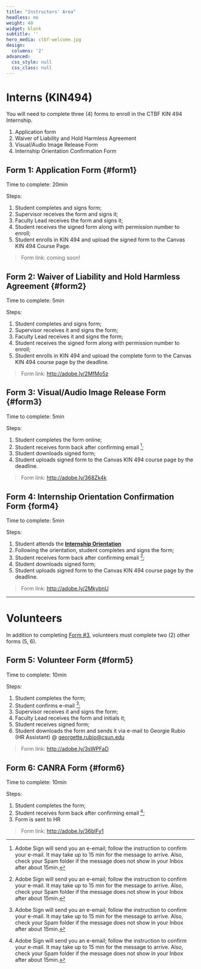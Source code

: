 ```yaml
---
title: "Instructors' Area"
headless: no
weight: 40
widget: blank
subtitle: ''
hero_media: ctbf-welcome.jpg
design:
  columns: '2'
advanced:
  css_style: null
  css_class: null
---
```


# Interns (KIN494)

You will need to complete three (4) forms to enroll in the CTBF KIN 494 Internship.

1. Application form
2. Waiver of Liability and Hold Harmless Agreement
3. Visual/Audio Image Release Form
4. Internship Orientation Confirmation Form

## Form 1: Application Form {#form1}

Time to complete: 20min

Steps: 

1. Student completes and signs form;
2. Supervisor receives the form and signs it;
3. Faculty Lead receives the form and signs it;
4. Student receives the signed form along with permission number to enroll;
5. Student enrolls in KIN 494 and upload the signed form to the Canvas KIN 494 Course Page.

> Form link: coming soon!

## Form 2: Waiver of Liability and Hold Harmless Agreement {#form2}

Time to complete: 5min

Steps: 

1. Student completes and signs form;
2. Supervisor receives it and signs the form;
3. Faculty Lead receives it and signs the form;
4. Student receives the signed form along with permission number to enroll;
5. Student enrolls in KIN 494 and upload the complete form to the Canvas KIN 494 course page by the deadline.

> Form link: http://adobe.ly/2MfMo5z

## Form 3: Visual/Audio Image Release Form {#form3}

Time to complete: 5min

Steps: 

1. Student completes the form online;
2. Student receives form back after confirming email [^1];
3. Student downloads signed form;
4. Student uploads signed form to the Canvas KIN 494 course page by the deadline.

> Form link: http://adobe.ly/368Zk4k 

## Form 4: Internship Orientation Confirmation Form {form4}

Time to complete: 5min

Steps: 

1. Student attends the [**Internship Orientation**](https://canvas.csun.edu/courses/37918)
2. Following the orientation, student completes and signs the form;
3. Student receives form back after confirming email [^1];
4. Student downloads signed form;
5. Student uploads signed form to the Canvas KIN 494 course page by the deadline.

> Form link: http://adobe.ly/2MkybnU 

----

# Volunteers

In addition to completing [Form #3](#form3), volunteers must complete two (2) other forms (5, 6).

## Form 5: Volunteer Form {#form5}

Time to complete: 10min

Steps:

1. Student completes the form;
3. Student confirms e-mail [^1];
4. Supervisor receives it and signs the form;
5. Faculty Lead receives the form and initials it;
6. Student receives signed form;
7. Student downloads the form and sends it via e-mail to Georgie Rubio (HR Assistant) @ georgette.rubio@csun.edu

> Form link: http://adobe.ly/3sWPFaD

## Form 6: CANRA Form {#form6} 

Time to complete: 10min

Steps:

1. Student completes the form;
2. Student receives form back after confirming email [^1];
4. Form is sent to HR

> Form link: http://adobe.ly/36blFy1

[^1]: Adobe Sign will send you an e-email; follow the instruction to confirm your e-mail. It may take up to 15 min for the message to arrive. Also, check your Spam folder if the message does not show in your Inbox after about 15min.
